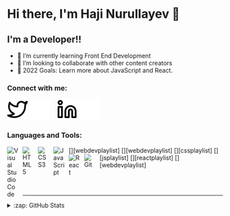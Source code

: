 # Hi there, I'm Haji Nurullayev 👋 

## I'm a Developer!!

- 🌱 I’m currently learning Front End Development
- 👯 I’m looking to collaborate with other content creators
- 🥅 2022 Goals: Learn more about JavaScript and React.

### Connect with me:

[![website](./img/twitter-light.svg)](https://twitter.com/hacinurullayeff#gh-light-mode-only)
[![website](./img/twitter-dark.svg)](https://twitter.com/hacinurullayeff#gh-dark-mode-only)
&nbsp;&nbsp;
[![website](./img/linkedin-light.svg)](https://www.linkedin.com/in/hac%C4%B1-nurullayev-218630207/#gh-light-mode-only)
[![website](./img/linkedin-dark.svg)](https://www.linkedin.com/in/hac%C4%B1-nurullayev-218630207/#gh-dark-mode-only)
&nbsp;&nbsp;

### Languages and Tools:

[<img align="left" alt="Visual Studio Code" width="26px" src="https://cdn.jsdelivr.net/gh/devicons/devicon/icons/vscode/vscode-original.svg" style="padding-right:10px;" />][webdevplaylist]
[<img align="left" alt="HTML5" width="26px" src="https://cdn.jsdelivr.net/gh/devicons/devicon/icons/html5/html5-original.svg" style="padding-right:10px;" />][webdevplaylist]
[<img align="left" alt="CSS3" width="26px" src="https://cdn.jsdelivr.net/gh/devicons/devicon/icons/css3/css3-original.svg" style="padding-right:10px;" />][cssplaylist]
[<img align="left" alt="JavaScript" width="26px" src="https://cdn.jsdelivr.net/gh/devicons/devicon/icons/javascript/javascript-original.svg" style="padding-right:10px;" />][jsplaylist]
[<img align="left" alt="React" width="26px" src="https://cdn.jsdelivr.net/gh/devicons/devicon/icons/react/react-original.svg" style="padding-right:10px;" />][reactplaylist]
[<img align="left" alt="Git" width="26px" src="https://cdn.jsdelivr.net/gh/devicons/devicon/icons/git/git-original.svg" style="padding-right:10px;" />][webdevplaylist]


<br />
<br />

---

<details>
  <summary>:zap: GitHub Stats</summary>

  <img align="left" alt="codeSTACKr's GitHub Stats" src="https://github-readme-stats.vercel.app/api?username=hacinurullayeff&show_icons=true&hide_border=false&title_color=ff652f&icon_color=FFE400&bg_color=09131B&text_color=ffffff&border_color=0c1a25" />

</details>

[twitter]: https://twitter.com/hacinurullayeff
[linkedin]: https://www.linkedin.com/in/hac%C4%B1-nurullayev-218630207/
